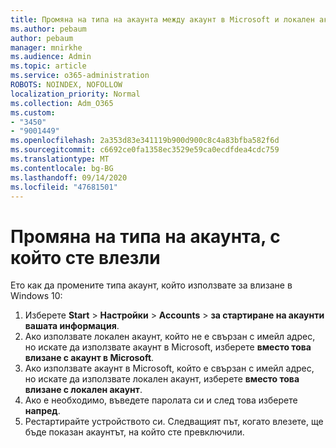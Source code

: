 ```yaml
---
title: Промяна на типа на акаунта между акаунт в Microsoft и локален акаунт
ms.author: pebaum
author: pebaum
manager: mnirkhe
ms.audience: Admin
ms.topic: article
ms.service: o365-administration
ROBOTS: NOINDEX, NOFOLLOW
localization_priority: Normal
ms.collection: Adm_O365
ms.custom:
- "3450"
- "9001449"
ms.openlocfilehash: 2a353d83e341119b900d900c8c4a83bfba582f6d
ms.sourcegitcommit: c6692ce0fa1358ec3529e59ca0ecdfdea4cdc759
ms.translationtype: MT
ms.contentlocale: bg-BG
ms.lasthandoff: 09/14/2020
ms.locfileid: "47681501"
---
```

# <a name="change-the-account-type-that-you-sign-in-with"></a>Промяна на типа на акаунта, с който сте влезли

Ето как да промените типа акаунт, който използвате за влизане в Windows 10:

1. Изберете **Start**  >  **Настройки**  >  **Accounts**  >  **за стартиране на акаунти вашата информация**.
2. Ако използвате локален акаунт, който не е свързан с имейл адрес, но искате да използвате акаунт в Microsoft, изберете **вместо това влизане с акаунт в Microsoft**.
3. Ако използвате акаунт в Microsoft, който е свързан с имейл адрес, но искате да използвате локален акаунт, изберете **вместо това влизане с локален акаунт**.
4. Ако е необходимо, въведете паролата си и след това изберете **напред**.
5. Рестартирайте устройството си. Следващият път, когато влезете, ще бъде показан акаунтът, на който сте превключили.